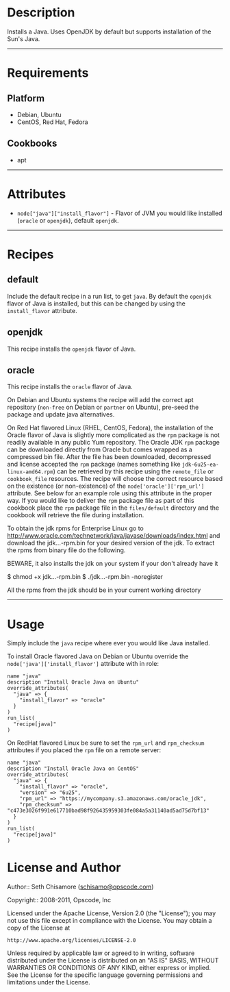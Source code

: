Description
===========

Installs a Java. Uses OpenJDK by default but supports installation of the Sun's Java.

---
Requirements
============

Platform
--------

* Debian, Ubuntu
* CentOS, Red Hat, Fedora

Cookbooks
---------

* apt

---
Attributes
==========

* `node["java"]["install_flavor"]` - Flavor of JVM you would like installed (`oracle` or `openjdk`), default `openjdk`.

---
Recipes
=======

default
-------

Include the default recipe in a run list, to get `java`.  By default the `openjdk` flavor of Java is installed, but this can be changed by using the `install_flavor` attribute.

openjdk
-------

This recipe installs the `openjdk` flavor of Java.

oracle
---

This recipe installs the `oracle` flavor of Java.  

On Debian and Ubuntu systems the recipe will add the correct apt repository (`non-free` on Debian or `partner` on Ubuntu), pre-seed the package and update java alternatives.

On Red Hat flavored Linux (RHEL, CentOS, Fedora), the installation of the Oracle flavor of Java is slightly more complicated as the `rpm` package is not readily available in any public Yum repository.  The Oracle JDK `rpm` package can be downloaded directly from Oracle but comes wrapped as a compressed bin file.  After the file has been downloaded, decompressed and license accepted the `rpm` package (names something like `jdk-6u25-ea-linux-amd64.rpm`) can be retrieved by this recipe using the `remote_file` or `cookbook_file` resources.  The recipe will choose the correct resource based on the existence (or non-existence) of the `node['oracle']['rpm_url']` attribute.  See below for an example role using this attribute in the proper way.  If you would like to deliver the `rpm` package file as part of this cookbook place the `rpm` package file in the `files/default` directory and the cookbook will retrieve the file during installation.

To obtain the jdk rpms for Enterprise Linux go to http://www.oracle.com/technetwork/java/javase/downloads/index.html and download the jdk...-rpm.bin for your desired version of the jdk. To extract the rpms from binary file do the following.

BEWARE, it also installs the jdk on your system if your don't already have it

$ chmod +x jdk...-rpm.bin
$ ./jdk...-rpm.bin -noregister

All the rpms from the jdk should be in your current working directory

---
Usage
=====

Simply include the `java` recipe where ever you would like Java installed.  

To install Oracle flavored Java on Debian or Ubuntu override the `node['java']['install_flavor']` attribute with in role:

    name "java"
    description "Install Oracle Java on Ubuntu"
    override_attributes(
      "java" => {
        "install_flavor" => "oracle"
      }
    )
    run_list(
      "recipe[java]"
    )

On RedHat flavored Linux be sure to set the `rpm_url` and `rpm_checksum` attributes if you placed the `rpm` file on a remote server:

    name "java"
    description "Install Oracle Java on CentOS"
    override_attributes(
      "java" => {
        "install_flavor" => "oracle",
        "version" => "6u25",
        "rpm_url" => "https://mycompany.s3.amazonaws.com/oracle_jdk",
        "rpm_checksum" => "c473e3026f991e617710bad98f926435959303fe084a5a31140ad5ad75d7bf13"
      }
    )
    run_list(
      "recipe[java]"
    )

License and Author
==================

Author:: Seth Chisamore (<schisamo@opscode.com>)

Copyright:: 2008-2011, Opscode, Inc

Licensed under the Apache License, Version 2.0 (the "License");
you may not use this file except in compliance with the License.
You may obtain a copy of the License at

    http://www.apache.org/licenses/LICENSE-2.0

Unless required by applicable law or agreed to in writing, software
distributed under the License is distributed on an "AS IS" BASIS,
WITHOUT WARRANTIES OR CONDITIONS OF ANY KIND, either express or implied.
See the License for the specific language governing permissions and
limitations under the License.
